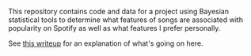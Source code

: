 This repository contains code and data for a project using Bayesian statistical tools to determine what features of songs are associated with popularity on Spotify as well as what features I prefer personally.

See [this writeup](https://github.com/quevivasbien/bayesian-spotify/blob/master/bayesian_spotify.pdf) for an explanation of what's going on here.
